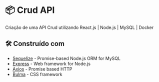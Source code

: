 # 📦 Crud API

Criação de uma API Crud utilizando React.js | Node.js | MySQL | Docker

## 🛠️ Construído com

* [Sequelize](https://www.npmjs.com/package/sequelize) - Promise-based Node.js ORM for MySQL
* [Express](https://expressjs.com/) - Web framework for Node.js
* [Axios](https://axios-http.com/docs/intro) - Promise based HTTP
* [Bulma](https://rometools.github.io/rome/) - CSS framework
